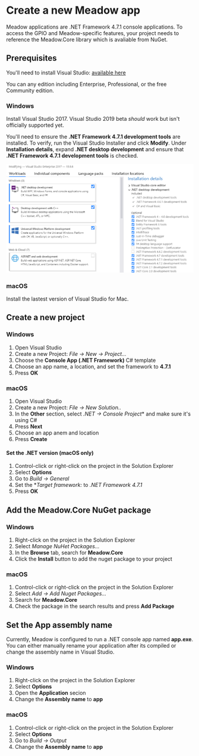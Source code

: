 # Create a new Meadow app

Meadow applications are .NET Framework 4.7.1 console applications. To access the GPIO and Meadow-specific features, your project needs to reference the Meadow.Core library which is avaliable from NuGet.

## Prerequisites

You'll need to install Visual Studio: [available here](https://visualstudio.microsoft.com/downloads/)

You can any edition including Enterprise, Professional, or the free Community edition.  

### Windows
Install Visual Studio 2017. Visual Studio 2019 beta *should* work but isn't officially supported yet. 

You'll need to ensure the **.NET Framework 4.7.1 development tools** are installed. To verify, run the Visual Studio Installer and click **Modify**. Under **Installation details**, expand **.NET desktop development** and ensure that **.NET Framework 4.7.1 development tools** is checked.

![VS2017 Installer](./vs2017_install.png)

### macOS
Install the lastest version of Visual Studio for Mac.


## Create a new project
### Windows
1. Open Visual Studio
2. Create a new Project: *File -> New -> Project...* 
3. Choose the **Console App (.NET Framework)** C# template
4. Choose an app name, a location, and set the framework to **4.7.1**
5. Press **OK** 

### macOS
1. Open Visual Studio
2. Create a new Project: *File -> New Solution..*
3. In the **Other** section, select *.NET -> Console Project** and make sure it's using C#
4. Press **Next**
5. Choose an app anem and location
6. Press **Create**

#### Set the .NET version (macOS only)
1. Control-click or right-click on the project in the Solution Explorer
2. Select **Options**
3. Go to *Build -> General*
4. Set the **Target framework:* to *.NET Framework 4.7.1*
5. Press **OK**

## Add the Meadow.Core NuGet package

### Windows
1. Right-click on the project in the Solution Explorer
1. Select *Manage NuHet Packages...*
1. In the **Browse** tab, search for **Meadow.Core**
1. Click the **Install** button to add the nuget package to your project

### macOS
1. Control-click or right-click on the project in the Solution Explorer
1. Select *Add -> Add Nuget Packages...*
1. Search for **Meadow.Core**
1. Check the package in the search results and press **Add Package**

## Set the App assembly name
Currently, Meadow is configured to run a .NET console app named **app.exe**. You can either manually rename your application after its compiled or change the assembly name in Visual Studio.

### Windows
1. Right-click on the project in the Solution Explorer
1. Select **Options**
1. Open the **Application** secion
1. Change the **Assembly name** to **app**

### macOS
1. Control-click or right-click on the project in the Solution Explorer
1. Select **Options**
1. Go to *Build -> Output*
1. Change the **Assembly name** to **app**
